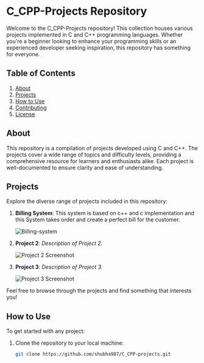 # C_CPP-Projects Repository

Welcome to the C_CPP-Projects repository! This collection houses various projects implemented in C and C++ programming languages. Whether you're a beginner looking to enhance your programming skills or an experienced developer seeking inspiration, this repository has something for everyone.

## Table of Contents

1. [About](#about)
2. [Projects](#projects)
3. [How to Use](#how-to-use)
4. [Contributing](#contributing)
5. [License](#license)

## About

This repository is a compilation of projects developed using C and C++. The projects cover a wide range of topics and difficulty levels, providing a comprehensive resource for learners and enthusiasts alike. Each project is well-documented to ensure clarity and ease of understanding.

## Projects

Explore the diverse range of projects included in this repository:

1. **Billing System**: This system is based on c++ and c implementation and this System takes order and create a perfect bill for the customer.

   ![Billing-system](https://github.com/shubha987/C_CPP-projects/assets/116547779/380c4748-d188-4de9-bf3f-7638e24ae688)


2. **Project 2**: *Description of Project 2.*

   ![Project 2 Screenshot](/screenshots/project2.png)

3. **Project 3**: *Description of Project 3.*

   ![Project 3 Screenshot](/screenshots/project3.png)


Feel free to browse through the projects and find something that interests you!

## How to Use

To get started with any project:

1. Clone the repository to your local machine:

   ```bash
   git clone https://github.com/shubha987/C_CPP-projects.git
